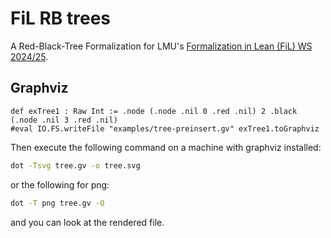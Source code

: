# FiL RB trees
A Red-Black-Tree Formalization for LMU's [Formalization in Lean (FiL) WS 2024/25](https://www.tcs.ifi.lmu.de/lehre/ws-2024-25/forma_lean_de.html).

## Graphviz
```lean
def exTree1 : Raw Int := .node (.node .nil 0 .red .nil) 2 .black (.node .nil 3 .red .nil)
#eval IO.FS.writeFile "examples/tree-preinsert.gv" exTree1.toGraphviz
```

Then execute the following command on a machine with graphviz installed:
```bash
dot -Tsvg tree.gv -o tree.svg
```
or the following for png:
```bash
dot -T png tree.gv -O
```
and you can look at the rendered file.
